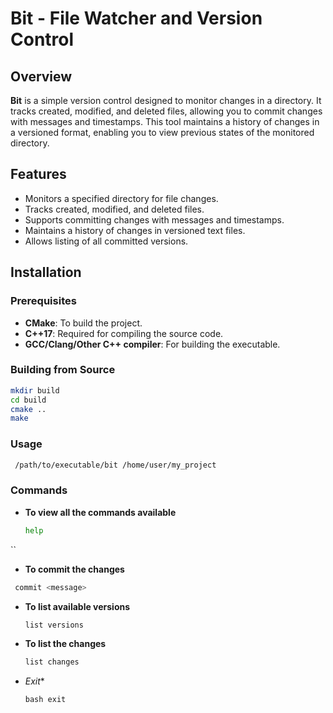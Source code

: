 # Bit - File Watcher and Version Control

## Overview

**Bit** is a simple version control designed to monitor changes in a directory. It tracks created, modified, and deleted files, allowing you to commit changes with messages and timestamps. This tool maintains a history of changes in a versioned format, enabling you to view previous states of the monitored directory.

## Features

- Monitors a specified directory for file changes.
- Tracks created, modified, and deleted files.
- Supports committing changes with messages and timestamps.
- Maintains a history of changes in versioned text files.
- Allows listing of all committed versions.

## Installation

### Prerequisites

- **CMake**: To build the project.
- **C++17**: Required for compiling the source code.
- **GCC/Clang/Other C++ compiler**: For building the executable.

### Building from Source

   ```bash
  mkdir build
  cd build
  cmake ..
  make
````
### Usage

   ```bash
    /path/to/executable/bit /home/user/my_project
```
### Commands

- **To view all the commands available**


  ```bash
  help
``
- **To commit the changes**

 ```bash
  commit <message>
  ```
- **To list available versions**

  ```bash
  list versions
  ```
- **To list the changes**


  ```bash
  list changes
  ````
- *Exit**

  ``bash
  exit
  ``
